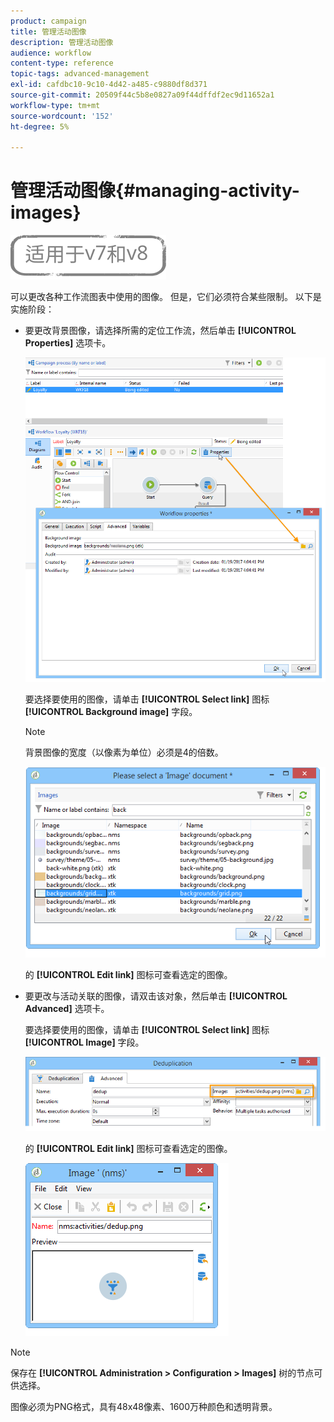 ```yaml
---
product: campaign
title: 管理活动图像
description: 管理活动图像
audience: workflow
content-type: reference
topic-tags: advanced-management
exl-id: cafdbc10-9c10-4d42-a485-c9880df8d371
source-git-commit: 20509f44c5b8e0827a09f44dffdf2ec9d11652a1
workflow-type: tm+mt
source-wordcount: '152'
ht-degree: 5%

---
```


# 管理活动图像{#managing-activity-images}

![](../../assets/common.svg)

可以更改各种工作流图表中使用的图像。 但是，它们必须符合某些限制。 以下是实施阶段：

* 要更改背景图像，请选择所需的定位工作流，然后单击 **[!UICONTROL Properties]** 选项卡。

   ![](assets/s_user_segmentation_properties_tab.png)

   要选择要使用的图像，请单击 **[!UICONTROL Select link]** 图标 **[!UICONTROL Background image]** 字段。

   >[!NOTE]
   >
   >背景图像的宽度（以像素为单位）必须是4的倍数。

   ![](assets/s_user_segmentation_background_select.png)

   的 **[!UICONTROL Edit link]** 图标可查看选定的图像。

* 要更改与活动关联的图像，请双击该对象，然后单击 **[!UICONTROL Advanced]** 选项卡。

   要选择要使用的图像，请单击 **[!UICONTROL Select link]** 图标 **[!UICONTROL Image]** 字段。

   ![](assets/s_user_segmentation_activity_image.png)

   的 **[!UICONTROL Edit link]** 图标可查看选定的图像。

   ![](assets/s_user_segmentation_activity_image_select.png)

>[!NOTE]
>
>保存在 **[!UICONTROL Administration > Configuration > Images]** 树的节点可供选择。
>  
>图像必须为PNG格式，具有48x48像素、1600万种颜色和透明背景。
